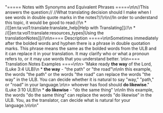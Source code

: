 "===== Notes with Synonyms and Equivalent Phrases =====\n\n//This answers the question:// //What translating decision should I make when I see words in double quote marks in the notes?//\n\n//In order to understand this topic, it would be good to read://\n  * //[[en:ta:vol1:translate:translate_help|Help with Translating]]//\n  * //[[en:ta:vol1:translate:resources_types|Using the translationNotes]]//\n\n==== Description =====\n\nSometimes immediately after the bolded words and hyphen there is a phrase in double quotation marks. This phrase means the same as the bolded words from the ULB and it can replace it in your translation. It may clarify who or what a pronoun refers to, or it may use words that you understand better. \n\n==== Translation Notes Examples ====\n\n> 'Make ready __the way__ of the Lord, (Luke 3:4 ULB)\n  * **the way**  - \"the path\" or \"the road\"\n\nIn this example, the words \"the path\" or the words \"the road\" can replace the words \"the way\" in the ULB. You can decide whether it is natural to say \"way,\" \"path,\" or \"road\" in your language.\n\n> whoever has food should __do likewise__.\" (Luke 3:10 ULB)\n  * **do likewise**  - \"do the same thing\" \n\nIn this example, the words \"do the same thing\" can replace the words \"do likewise\" in the ULB. You, as the translator, can decide what is natural for your language.\n\n\n"
